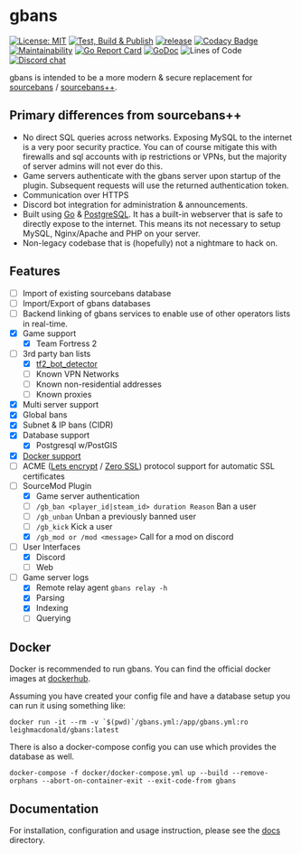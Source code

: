 # gbans

[![License: MIT](https://img.shields.io/badge/License-MIT-yellow.svg)](https://opensource.org/licenses/MIT)
[![Test, Build & Publish](https://github.com/leighmacdonald/gbans/actions/workflows/build.yml/badge.svg?branch=master)](https://github.com/leighmacdonald/gbans/actions/workflows/build.yml)
[![release](https://github.com/leighmacdonald/gbans/actions/workflows/release.yml/badge.svg?event=release)](https://github.com/leighmacdonald/gbans/actions/workflows/release.yml)
[![Codacy Badge](https://api.codacy.com/project/badge/Grade/f06234b0551a49cc8ac111d7b77827b2)](https://www.codacy.com/manual/leighmacdonald/gbans?utm_source=github.com&amp;utm_medium=referral&amp;utm_content=leighmacdonald/gbans&amp;utm_campaign=Badge_Grade)
[![Maintainability](https://api.codeclimate.com/v1/badges/4e3242de961462b0edc7/maintainability)](https://codeclimate.com/github/leighmacdonald/gbans/maintainability)
[![Go Report Card](https://goreportcard.com/badge/github.com/leighmacdonald/gbans)](https://goreportcard.com/report/github.com/leighmacdonald/gbans)
[![GoDoc](https://godoc.org/github.com/leighmacdonald/gbans?status.svg)](https://pkg.go.dev/github.com/leighmacdonald/gbans)
![Lines of Code](https://tokei.rs/b1/github/leighmacdonald/gbans)
[![Discord chat](https://img.shields.io/discord/704508824320475218)](https://discord.gg/YEWed3wY3F)

gbans is intended to be a more modern & secure replacement 
for [sourcebans](https://github.com/GameConnect/sourcebansv1) / [sourcebans++](https://sbpp.dev).

## Primary differences from sourcebans++

- No direct SQL queries across networks. Exposing MySQL to the internet is a very poor security practice. You can 
of course mitigate this with firewalls and sql accounts with ip restrictions or VPNs, but the majority of 
server admins will not ever do this.
- Game servers authenticate with the gbans server upon startup of the plugin. Subsequent requests will use the returned
authentication token.
- Communication over HTTPS
- Discord bot integration for administration & announcements.
- Built using [Go](https://golang.org/) & [PostgreSQL](https://www.postgresql.org/). It has a built-in 
webserver that is safe to directly expose to the internet. This means its not necessary to setup MySQL, 
Nginx/Apache and PHP on your server.
- Non-legacy codebase that is (hopefully) not a nightmare to hack on.

## Features

- [ ] Import of existing sourcebans database
- [ ] Import/Export of gbans databases
- [ ] Backend linking of gbans services to enable use of other operators lists in real-time.
- [x] Game support
   - [x] Team Fortress 2
- [ ] 3rd party ban lists 
   - [x] [tf2_bot_detector](https://github.com/PazerOP/tf2_bot_detector/blob/master/staging/cfg/playerlist.official.json)
   - [ ] Known VPN Networks
   - [ ] Known non-residential addresses 
   - [ ] Known proxies
- [x] Multi server support
- [x] Global bans
- [x] Subnet & IP bans (CIDR)
- [x] Database support
  - [x] Postgresql w/PostGIS
- [x] [Docker support](https://hub.docker.com/repository/docker/leighmacdonald/gbans)
- [ ] ACME ([Lets encrypt](https://letsencrypt.org/) / [Zero SSL](https://zerossl.com/)) protocol support for automatic SSL certificates
- [ ] SourceMod Plugin
    - [x] Game server authentication
    - [ ] `/gb_ban <player_id|steam_id> duration Reason` Ban a user
    - [ ] `/gb_unban` Unban a previously banned user
    - [ ] `/gb_kick` Kick a user
    - [x] `/gb_mod or /mod <message>` Call for a mod on discord
- [ ] User Interfaces
    - [x] Discord
    - [ ] Web
- [ ] Game server logs
   - [x] Remote relay agent `gbans relay -h`
   - [x] Parsing  
   - [x] Indexing 
   - [ ] Querying
    
## Docker

Docker is recommended to run gbans. You can find the official docker images at 
[dockerhub](https://hub.docker.com/repository/docker/leighmacdonald/gbans).

Assuming you have created your config file and have a database setup you can run it using something
like:

    docker run -it --rm -v `$(pwd)`/gbans.yml:/app/gbans.yml:ro leighmacdonald/gbans:latest

There is also a docker-compose config you can use which provides the database as well.

    docker-compose -f docker/docker-compose.yml up --build --remove-orphans --abort-on-container-exit --exit-code-from gbans

## Documentation

For installation, configuration and usage instruction, please see the [docs](docs) directory.
